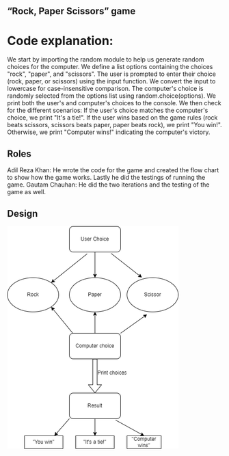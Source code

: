 ## “Rock, Paper Scissors” game 
# Code explanation:
We start by importing the random module to help us generate random choices for the computer.
We define a list options containing the choices "rock", "paper", and "scissors".
The user is prompted to enter their choice (rock, paper, or scissors) using the input function. We convert the input to lowercase for case-insensitive comparison.
The computer's choice is randomly selected from the options list using random.choice(options).
We print both the user's and computer's choices to the console.
We then check for the different scenarios:
If the user's choice matches the computer's choice, we print "It's a tie!".
If the user wins based on the game rules (rock beats scissors, scissors beats paper, paper beats rock), we print "You win!".
Otherwise, we print "Computer wins!" indicating the computer's victory.

## Roles
Adil Reza Khan: He wrote the code for the game and created the flow chart to show how the game works. Lastly he did the testings of running the game.
Gautam Chauhan: He did the two iterations and the testing of the game as well.

## Design
![Diagram](https://github.com/132099193-myseneca/Group-Lab/blob/main/Untitled%20Diagram.drawio.png)
